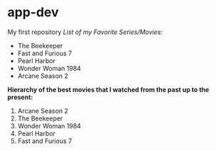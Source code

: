 # app-dev
My first repository
*List of my Favorite Series/Movies:*
- The Beekeeper
- Fast and Furious 7
- Pearl Harbor
- Wonder Woman 1984
- Arcane Season 2

**Hierarchy of the best movies that I watched from the past up to the present:**
1. Arcane Season 2
2. The Beekeeper
3. Wonder Woman 1984
4. Pearl Harbor
5. Fast and Furious 7
